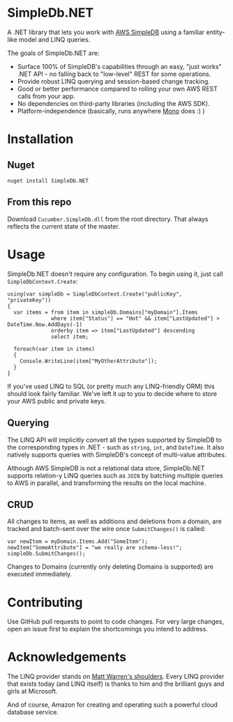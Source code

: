 # SimpleDb.NET

A .NET library that lets you work with [AWS SimpleDB][1] using a familiar entity-like model and LINQ queries.

The goals of SimpleDb.NET are:
* Surface 100% of SimpleDB's capabilities through an easy, "just works" .NET API - no falling back to "low-level" REST for some operations.
* Provide robust LINQ querying and session-based change tracking.
* Good or better performance compared to rolling your own AWS REST calls from your app.
* No dependencies on third-party libraries (including the AWS SDK).
* Platform-independence (basically, runs anywhere [Mono][3] does :) )

# Installation

## Nuget

    nuget install SimpleDb.NET
    
## From this repo

Download `Cucumber.SimpleDb.dll` from the root directory. That always reflects the current state of the master.

# Usage

SimpleDb.NET doesn't require any configuration. To begin using it, just call `SimpleDbContext.Create`:

    using(var simpleDb = SimpleDbContext.Create("publicKey", "privateKey"))
    {
      var items = from item in simpleDb.Domains["myDomain"].Items
                  where item["Status"] == "Hot" && item["LastUpdated"] > DateTime.Now.AddDays(-1)
                  orderby item => item["LastUpdated"] descending
                  select item;
        
      foreach(var item in items)
      {
        Console.WriteLine(item["MyOtherAttribute"]);
      }
    }

If you've used LINQ to SQL (or pretty much any LINQ-friendly ORM) this should look fairly familiar. We've left it up to you to decide where to store your AWS public and private keys.

## Querying

The LINQ API will implicitly convert all the types supported by SimpleDB to the corresponding types in .NET - such as `string`, `int`, and `DateTime`. It also natively supports queries with SimpleDB's concept of multi-value attributes.

Although AWS SimpleDB is not a relational data store, SimpleDb.NET supports relation-y LINQ queries such as `JOIN` by batching multiple queries to AWS in parallel, and transforming the results on the local machine.

## CRUD

All changes to items, as well as additions and deletions from a domain, are tracked and batch-sent over the wire once `SubmitChanges()` is called:

    var newItem = myDomain.Items.Add("SomeItem");
    newItem["SomeAttribute"] = "we really are schema-less!";
    simpleDb.SubmitChanges();
    
Changes to Domains (currently only deleting Domains is supported) are executed immediately.

# Contributing

Use GitHub pull requests to point to code changes. For very large changes, open an issue first to explain the shortcomings you intend to address.

# Acknowledgements

The LINQ provider stands on [Matt Warren's shoulders][2]. Every LINQ provider that exists today (and LINQ itself) is thanks to him and the brilliant guys and girls at Microsoft.

And of course, Amazon for creating and operating such a powerful cloud database service.


[1]: http://aws.amazon.com/simpledb
[2]: http://blogs.msdn.com/b/mattwar/archive/2008/11/18/linq-links.aspx
[3]: http://www.mono-project.com/
